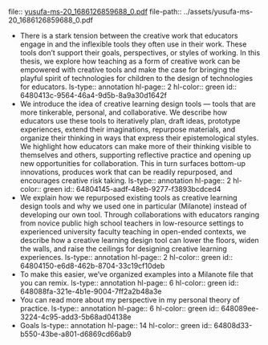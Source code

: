 file:: [yusufa-ms-20_1686126859688_0.pdf](../assets/yusufa-ms-20_1686126859688_0.pdf)
file-path:: ../assets/yusufa-ms-20_1686126859688_0.pdf

- There is a stark tension between the creative work that educators engage in and the inflexible tools they often use in their work. These tools don’t support their goals, perspectives, or styles of working. In this thesis, we explore how teaching as a form of creative work can be empowered with creative tools and make the case for bringing the playful spirit of technologies for children to the design of technologies for educators.
  ls-type:: annotation
  hl-page:: 2
  hl-color:: green
  id:: 6480413c-9564-46a4-9d5b-8a9a30d1642f
- We introduce the idea of creative learning design tools — tools that are more tinkerable, personal, and collaborative. We describe how educators use these tools to iteratively plan, draft ideas, prototype experiences, extend their imaginations, repurpose materials, and organize their thinking in ways that express their epistemological styles. We highlight how educators can make more of their thinking visible to themselves and others, supporting reflective practice and opening up new opportunities for collaboration. This in turn surfaces bottom-up innovations, produces work that can be readily repurposed, and encourages creative risk taking.
  ls-type:: annotation
  hl-page:: 2
  hl-color:: green
  id:: 64804145-aadf-48eb-9277-f3893bcdced4
- We explain how we repurposed existing tools as creative learning design tools and why we used one in particular (Milanote) instead of developing our own tool. Through collaborations with educators ranging from novice public high school teachers in low-resource settings to experienced university faculty teaching in open-ended contexts, we describe how a creative learning design tool can lower the floors, widen the walls, and raise the ceilings for designing creative learning experiences.
  ls-type:: annotation
  hl-page:: 2
  hl-color:: green
  id:: 64804150-e6d8-462b-8704-33c19cf10deb
- To make this easier, we’ve organized examples into a Milanote file that you can remix.
  ls-type:: annotation
  hl-page:: 6
  hl-color:: green
  id:: 648088fa-321e-4b1e-9004-7ff2a2b48a3e
- You can read more about my perspective in my personal theory of practice.
  ls-type:: annotation
  hl-page:: 6
  hl-color:: green
  id:: 648089ee-3224-4c95-add3-5b68ad04138e
- Goals
  ls-type:: annotation
  hl-page:: 14
  hl-color:: green
  id:: 64808d33-b550-43be-a801-d6869cd66ab9